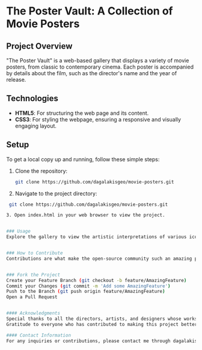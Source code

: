 # The Poster Vault: A Collection of Movie Posters 


## Project Overview
"The Poster Vault" is a web-based gallery that displays a variety of movie posters, from classic to contemporary cinema. Each poster is accompanied by details about the film, such as the director's name and the year of release.


## Technologies
* **HTML5**: For structuring the web page and its content.
* **CSS3**: For styling the webpage, ensuring a responsive and visually engaging layout.



## Setup
To get a local copy up and running, follow these simple steps:

1. Clone the repository:
   ```bash
   git clone https://github.com/dagalakisgeo/movie-posters.git

2. Navigate to the project directory:
  ```bash
   git clone https://github.com/dagalakisgeo/movie-posters.git

3. Open index.html in your web browser to view the project.


### Usage
Explore the gallery to view the artistic interpretations of various iconic movie posters. Information about each film, including its title, director, and release year, is provided alongside the artwork.


### How to Contribute
Contributions are what make the open-source community such an amazing place to learn, inspire, and create. Any contributions you make are greatly appreciated.


### Fork the Project
Create your Feature Branch (git checkout -b feature/AmazingFeature)
Commit your Changes (git commit -m 'Add some AmazingFeature')
Push to the Branch (git push origin feature/AmazingFeature)
Open a Pull Request


#### Acknowledgments
Special thanks to all the directors, artists, and designers whose works inspired this project.
Gratitude to everyone who has contributed to making this project better.

#### Contact Information
For any inquiries or contributions, please contact me through dagalakisgeorge@gmail.com.
